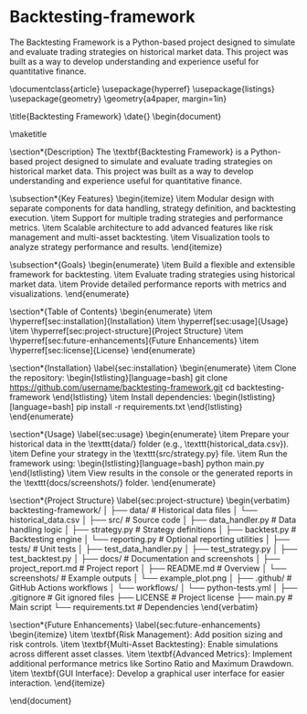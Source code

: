 # Backtesting-framework
The Backtesting Framework is a Python-based project designed to simulate and evaluate trading strategies on historical market data. This project was built as a way to develop understanding and experience useful for quantitative finance.

\documentclass{article}
\usepackage{hyperref}
\usepackage{listings}
\usepackage{geometry}
\geometry{a4paper, margin=1in}

\title{Backtesting Framework}
\date{}
\begin{document}

\maketitle

\section*{Description}
The \textbf{Backtesting Framework} is a Python-based project designed to simulate and evaluate trading strategies on historical market data. This project was built as a way to develop understanding and experience useful for quantitative finance.

\subsection*{Key Features}
\begin{itemize}
    \item Modular design with separate components for data handling, strategy definition, and backtesting execution.
    \item Support for multiple trading strategies and performance metrics.
    \item Scalable architecture to add advanced features like risk management and multi-asset backtesting.
    \item Visualization tools to analyze strategy performance and results.
\end{itemize}

\subsection*{Goals}
\begin{enumerate}
    \item Build a flexible and extensible framework for backtesting.
    \item Evaluate trading strategies using historical market data.
    \item Provide detailed performance reports with metrics and visualizations.
\end{enumerate}

\section*{Table of Contents}
\begin{enumerate}
    \item \hyperref[sec:installation]{Installation}
    \item \hyperref[sec:usage]{Usage}
    \item \hyperref[sec:project-structure]{Project Structure}
    \item \hyperref[sec:future-enhancements]{Future Enhancements}
    \item \hyperref[sec:license]{License}
\end{enumerate}

\section*{Installation}
\label{sec:installation}
\begin{enumerate}
    \item Clone the repository:
    \begin{lstlisting}[language=bash]
    git clone https://github.com/username/backtesting-framework.git
    cd backtesting-framework
    \end{lstlisting}
    \item Install dependencies:
    \begin{lstlisting}[language=bash]
    pip install -r requirements.txt
    \end{lstlisting}
\end{enumerate}

\section*{Usage}
\label{sec:usage}
\begin{enumerate}
    \item Prepare your historical data in the \texttt{data/} folder (e.g., \texttt{historical_data.csv}).
    \item Define your strategy in the \texttt{src/strategy.py} file.
    \item Run the framework using:
    \begin{lstlisting}[language=bash]
    python main.py
    \end{lstlisting}
    \item View results in the console or the generated reports in the \texttt{docs/screenshots/} folder.
\end{enumerate}

\section*{Project Structure}
\label{sec:project-structure}
\begin{verbatim}
backtesting-framework/
│
├── data/                     # Historical data files
│   └── historical_data.csv
│
├── src/                      # Source code
│   ├── data_handler.py       # Data handling logic
│   ├── strategy.py           # Strategy definitions
│   ├── backtest.py           # Backtesting engine
│   └── reporting.py          # Optional reporting utilities
│
├── tests/                    # Unit tests
│   ├── test_data_handler.py
│   ├── test_strategy.py
│   ├── test_backtest.py
│
├── docs/                     # Documentation and screenshots
│   ├── project_report.md     # Project report
│   ├── README.md             # Overview
│   └── screenshots/          # Example outputs
│       └── example_plot.png
│
├── .github/                  # GitHub Actions workflows
│   └── workflows/
│       └── python-tests.yml
│
├── .gitignore                # Git ignored files
├── LICENSE                   # Project license
├── main.py                   # Main script
└── requirements.txt          # Dependencies
\end{verbatim}

\section*{Future Enhancements}
\label{sec:future-enhancements}
\begin{itemize}
    \item \textbf{Risk Management}: Add position sizing and risk controls.
    \item \textbf{Multi-Asset Backtesting}: Enable simulations across different asset classes.
    \item \textbf{Advanced Metrics}: Implement additional performance metrics like Sortino Ratio and Maximum Drawdown.
    \item \textbf{GUI Interface}: Develop a graphical user interface for easier interaction.
\end{itemize}

\end{document}


